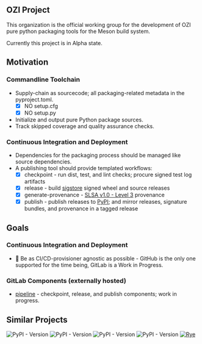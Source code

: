 ## OZI Project

This organization is the official working group for the development of OZI pure python packaging tools for the Meson build system.

Currently this project is in Alpha state. 

## Motivation

### Commandline Toolchain

* Supply-chain as sourcecode; all packaging-related metadata in the pyproject.toml.
  * [x] NO setup.cfg
  * [x] NO setup.py
* Initialize and output pure Python package sources.
* Track skipped coverage and quality assurance checks.

### Continuous Integration and Deployment

* Dependencies for the packaging process should be managed like source dependencies.
* A publishing tool should provide templated workflows:
  * [x] checkpoint - run dist, test, and lint checks; procure signed test log artifacts
  * [x] release - build [sigstore](https://sigstore.dev/) signed wheel and source releases
  * [x] generate-provenance - [SLSA v1.0 - Level 3](https://slsa.dev/spec/v1.0/levels#build-l3) provenance
  * [x] publish - publish releases to [PyPI](https://pypi.org/); and mirror releases, signature bundles, and provenance in a tagged release

## Goals

### Continuous Integration and Deployment

* 🚧 Be as CI/CD-provisioner agnostic as possible - GitHub is the only one supported for the time being, GitLab is a Work in Progress.

### GitLab Components (externally hosted)

* [pipeline](https://gitlab.com/ozi-project/pipeline) - checkpoint, release, and publish components; work in progress.

## Similar Projects

![PyPI - Version](https://img.shields.io/pypi/v/flit?style=plastic&logo=pypi&label=Flit&link=https%3A%2F%2Fflit.pypa.io%2Fen%2Fstable%2F&link=https%3A%2F%2Fpypi.org%2Fproject%2Fflit%2F)
![PyPI - Version](https://img.shields.io/pypi/v/hatch?style=plastic&logo=pypi&label=Hatch&link=https%3A%2F%2Fhatch.pypa.io%2Flatest%2F&link=https%3A%2F%2Fpypi.org%2Fproject%2Fhatch%2F)
![PyPI - Version](https://img.shields.io/pypi/v/poetry?style=plastic&logo=poetry&label=Poetry&link=https%3A%2F%2Fpython-poetry.org%2F&link=https%3A%2F%2Fpypi.org%2Fproject%2Fpoetry%2F)
![PyPI - Version](https://img.shields.io/pypi/v/pdm?style=plastic&logo=pdm&label=PDM&link=https%3A%2F%2Fpdm-project.org%2Flatest%2F&link=https%3A%2F%2Fpypi.org%2Fproject%2Fpdm%2F)
[![Rye](https://img.shields.io/endpoint?url=https://raw.githubusercontent.com/mitsuhiko/rye/main/artwork/badge.json)](https://rye-up.com)



